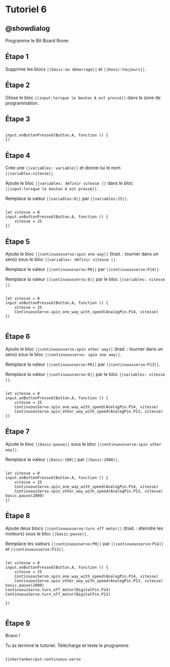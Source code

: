 # Tutoriel 6

## @showdialog

Programme le Bit Board Rover.

## Étape 1

Supprime les blocs ``||basic:au démarrage||`` et ``||basic:toujours||``.

## Étape 2

Glisse le bloc ``||input:lorsque le bouton A est pressé||`` dans la zone de programmation.

## Étape 3

```blocks

input.onButtonPressed(Button.A, function () {
})

```
## Étape 4

Crée une ``||variables: variable||`` et donne-lui le nom ``||variables:vitesse||``.

Ajoute le bloc ``||variables: définir vitesse ||`` dans le bloc ``||input:lorsque le bouton A est pressé||``.

Remplace la valeur ``||variables:0||`` par ``||variables:25||``.

```blocks

let vitesse = 0
input.onButtonPressed(Button.A, function () {
    vitesse = 25
})

```

## Étape 5

Ajoute le bloc ``||continuousservo:spin one way||`` (trad. : tourner dans un sens) sous le bloc ``||variables: définir vitesse ||``.

Remplace la valeur ``||continuousservo:P0||`` par ``||continuousservo:P14||``.

Remplace la valeur ``||continuousservo:0||`` par le bloc ``||variables: vitesse ||``.

```blocks

let vitesse = 0
input.onButtonPressed(Button.A, function () {
    vitesse = 25
    ContinuousServo.spin_one_way_with_speed(AnalogPin.P14, vitesse)
})


```
## Étape 6

Ajoute le bloc ``||continuousservo:spin other way||`` (trad. : tourner dans un sens) sous le bloc ``||continuousservo: spin one way||``.

Remplace la valeur ``||continuousservo:P0||`` par ``||continuousservo:P13||``.

Remplace la valeur ``||continuousservo:0||`` par le bloc ``||variables: vitesse ||``.

```blocks

let vitesse = 0
input.onButtonPressed(Button.A, function () {
    vitesse = 25
    ContinuousServo.spin_one_way_with_speed(AnalogPin.P14, vitesse)
    ContinuousServo.spin_other_way_with_speed(AnalogPin.P13, vitesse)
})

```

## Étape 7

Ajoute le bloc ``||basic:pause||`` sous le bloc ``||continuousservo:spin other way||``.

Remplace la valeur ``||basic:100||`` par ``||basic:2000||``.

```blocks

let vitesse = 0
input.onButtonPressed(Button.A, function () {
    vitesse = 25
    ContinuousServo.spin_one_way_with_speed(AnalogPin.P14, vitesse)
    ContinuousServo.spin_other_way_with_speed(AnalogPin.P13, vitesse)
basic.pause(2000)
})

```

## Étape 8

Ajoute deux blocs ``||continuousservo:turn off motor||`` (trad. : éteindre les moteurs) sous le bloc ``||basic:pause||``.

Remplace les valeurs ``||continuousservo:P0||`` par ``||continuousservo:P14||`` et ``||continuousservo:P13||``.

```blocks

let vitesse = 0
input.onButtonPressed(Button.A, function () {
    vitesse = 25
    ContinuousServo.spin_one_way_with_speed(AnalogPin.P14, vitesse)
    ContinuousServo.spin_other_way_with_speed(AnalogPin.P13, vitesse)
basic.pause(2000)
ContinuousServo.turn_off_motor(DigitalPin.P14)
ContinuousServo.turn_off_motor(DigitalPin.P13)

})


```
## Étape 9

Bravo !

Tu as terminé le tutoriel. Télécharge et teste le programme.


```package

tinkertanker/pxt-continuous-servo

```
